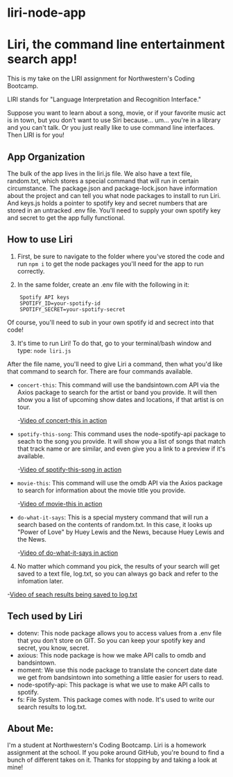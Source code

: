 # liri-node-app

# Liri, the command line entertainment search app!

This is my take on the LIRI assignment for Northwestern's Coding Bootcamp.

LIRI stands for "Language Interpretation and Recognition Interface."

Suppose you want to learn about a song, movie, or if your favorite music act is in town, but you don't want to use Siri because... um... you're in a library and you can't talk. Or you just really like to use command line interfaces. Then LIRI is for you!

## App Organization
The bulk of the app lives in the liri.js file. We also have a text file, random.txt, which stores a special command that will run in certain circumstance. The package.json and package-lock.json have information about the project and can tell you what node packages to install to run Liri. And keys.js holds a pointer to spotify key and secret numbers that are stored in an untracked .env file. You'll need to supply your own spotify key and secret to get the app fully functional.

## How to use Liri

1. First, be sure to navigate to the folder where you've stored the code and run `npm i` to get the node packages you'll need for the app to run correctly.

2. In the same folder, create an .env file with the following in it:
```
    Spotify API keys
    SPOTIFY_ID=your-spotify-id
    SPOTIFY_SECRET=your-spotify-secret
```
Of course, you'll need to sub in your own spotify id and secrect into that code!

3. It's time to run Liri! To do that, go to your terminal/bash window and type:
`node liri.js`

After the file name, you'll need to give Liri a command, then what you'd like that command to search for. There are four commands available.

- `concert-this`:
This command will use the bandsintown.com API via the Axios package to search for the artist or band you provide. It will then show you a list of upcoming show dates and locations, if that artist is on tour.

  -[Video of concert-this in action](https://drive.google.com/file/d/1LNtfhm9AUy542r6wrmx7Zrzo7s0Do0pE/view?usp=sharing)

- `spotify-this-song`:
This command uses the node-spotify-api package to seach to the song you provide. It will show you a list of songs that match that track name or are similar, and even give you a link to a preview if it's available.

  -[Video of spotify-this-song in action](https://drive.google.com/file/d/1pO67nlTRRtbEhhT_4Ig52zQK0QMxYO_O/view?usp=sharing)

- `movie-this`:
This command will use the omdb API via the Axios package to search for information about the movie title you provide.

  -[Video of movie-this in action](https://drive.google.com/file/d/1fgPJndq-ZIJa4gEExPAXaed4qxCiFkwt/view?usp=sharing)

- `do-what-it-says`:
This is a special mystery command that will run a search based on the contents of random.txt. In this case, it looks up "Power of Love" by Huey Lewis and the News, because Huey Lewis and the News.

  -[Video of do-what-it-says in action](https://drive.google.com/file/d/142uAuYAbMtV8nb5z9RBXlJNjIoL0yCpv/view?usp=sharing)

4. No matter which command you pick, the results of your search will get saved to a text file, log.txt, so you can always go back and refer to the infomation later.

  -[Video of seach results being saved to log.txt](https://drive.google.com/file/d/1jXgf72H6cepdZD5hIForax3GBf_kZdJ9/view?usp=sharing)

## Tech used by Liri
- dotenv: This node package allows you to access values from a .env file that you don't store on GIT. So you can keep your spotify key and secret, you know, secret.
- axious: This node package is how we make API calls to omdb and bandsintown.
- moment: We use this node package to translate the concert date date we get from bandsintown into something a little easier for users to read.
- node-spotify-api: This package is what we use to make API calls to spotify.
- fs: File System. This package comes with node. It's used to write our search results to log.txt.

## About Me:
I'm a student at Northwestern's Coding Bootcamp. Liri is a homework assignment at the school. If you poke around GitHub, you're bound to find a bunch of different takes on it. Thanks for stopping by and taking a look at mine!